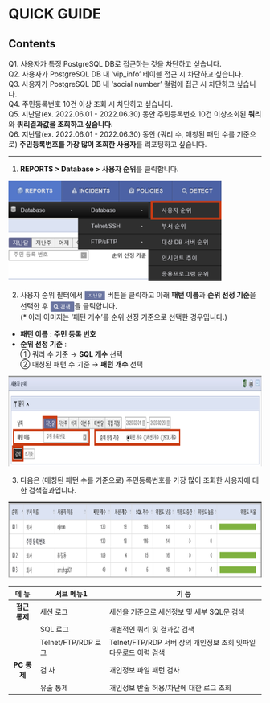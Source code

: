 
# QUICK GUIDE 
## Contents

Q1. 사용자가 특정 PostgreSQL DB로 접근하는 것을 차단하고 싶습니다.  
Q2. 사용자가 PostgreSQL DB 내 ‘vip_info’ 테이블 접근 시 차단하고 싶습니다.  
Q3. 사용자가 PostgreSQL DB 내 ‘social number’ 컬럼에 접근 시 차단하고 싶습니다.  
Q4. 주민등록번호 10건 이상 조회 시 차단하고 싶습니다.  
Q5. 지난달(ex. 2022.06.01 - 2022.06.30) 동안 주민등록번호 10건 이상조회된 **쿼리**와 **쿼리결과값을 조회하고 싶습니다.**   
Q6. 지난달(ex. 2022.06.01 - 2022.06.30) 동안 (쿼리 수, 매칭된 패턴 수를 기준으로) **주민등록번호를 가장 많이 조회한 사용자**를 리포팅하고 싶습니다.      

- - -

1. **REPORTS > Database > 사용자 순위**를 클릭합니다.  
<img src="_static/image01.png" height="200px">

2. 사용자 순위 필터에서 <img src="_static/image02.png" align="center" height="20px"> 버튼을 클릭하고 아래 **패턴 이름**과 **순위 선정 기준**을 선택한 후 <img src="_static/image03.png" align="center" height="20px">을 클릭합니다.  
(\* 아래 이미지는 ‘패턴 개수’를 순위 선정 기준으로 선택한 경우입니다.)  

- **패턴 이름** : **주민 등록 번호**  
- **순위 선정 기준** :  
① 쿼리 수 기준 → **SQL 개수** 선택  
② 매칭된 패턴 수 기준 → **패턴 개수** 선택  

<img src="_static/image04.png" height="180px">
  
3. 다음은 (매칭된 패턴 수를 기준으로) 주민등록번호를 가장 많이 조회한 사용자에 대한 검색결과입니다.

<img src="_static/image05.png" height="150px">
  

| 메 뉴  | 서브 메뉴1 | 기 능  |
| :--: | -- | -- |
| **접근 통제** | 세션 로그  | 세션을 기준으로 세션정보 및 세부 SQL문 검색  |
|  | SQL 로그  | 개별적인 쿼리 및 결과값 검색  |
|  | Telnet/FTP/RDP 로그 | Telnet/FTP/RDP 서버 상의 개인정보 조회 및파일 다운로드 이력 검색 |
| **PC 통제** | 검 사  | 개인정보 파일 패턴 검사  |
|  | 유출 통제  | 개인정보 반출 허용/차단에 대한 로그 조회  |
